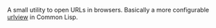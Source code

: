A small utility to open URLs in browsers.  Basically a more configurable
[urlview](https://github.com/sigpipe/urlview) in Common Lisp.
